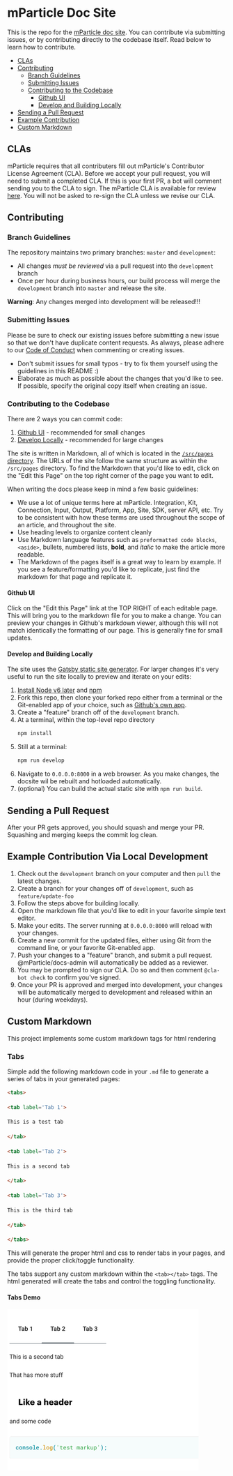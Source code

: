 # mParticle Doc Site

This is the repo for the [mParticle doc site](https://docs.mparticle.com/). You can contribute via submitting issues, or by contributing directly to the codebase itself. Read below to learn how to contribute.

-   [CLAs](#cla)
-   [Contributing](#contributinggeneral)
    -   [Branch Guidelines](#branchguidelines)
    -   [Submitting Issues](#submittingissues)
    -   [Contributing to the Codebase](#contributingcodebase)
        -   [Github UI](#githubui)
        -   [Develop and Building Locally](#local)
-   [Sending a Pull Request](#sendingpr)
-   [Example Contribution](#example)
-   [Custom Markdown](#custommarkdown)

<a name="cla"></a>

## CLAs

mParticle requires that all contributers fill out mParticle's Contributor License Agreement (CLA). Before we accept your pull request, you will need to submit a completed CLA. If this is your first PR, a bot will comment sending you to the CLA to sign. The mParticle CLA is available for review [here](https://docs.mparticle.com/cla). You will not be asked to re-sign the CLA unless we revise our CLA.

<a name="contributinggeneral"></a>

## Contributing

<a name="branchguidelines"> </a>

### Branch Guidelines

The repository maintains two primary branches: `master` and `development`:

-   All changes _must be reviewed_ via a pull request into the `development` branch
-   Once per hour during business hours, our build process will merge the `development` branch into `master` and release the site.

**Warning**: Any changes merged into development will be released!!!

<a name="reviewing"></a>
<a name="submittingissues"></a>

### Submitting Issues

Please be sure to check our existing issues before submitting a new issue so that we don't have duplicate content requests. As always, please adhere to our [Code of Conduct](https://github.com/mParticle/docs/blob/master/CODE_OF_CONDUCT.md) when commenting or creating issues.

-   Don't submit issues for small typos - try to fix them yourself using the guidelines in this README :)
-   Elaborate as much as possible about the changes that you'd like to see. If possible, specify the original copy itself when creating an issue.

<a name="contributingcodebase"></a>

### Contributing to the Codebase

There are 2 ways you can commit code:

1. [Github UI](#githubui) - recommended for small changes
2. [Develop Locally](#local) - recommended for large changes

The site is written in Markdown, all of which is located in the [`/src/pages` directory](https://github.com/mParticle/docsite/tree/development/pages). The URLs of the site follow the same structure as within the `/src/pages` directory. To find the Markdown that you'd like to edit, click on the "Edit this Page" on the top right corner of the page you want to edit.

When writing the docs please keep in mind a few basic guidelines:

-   We use a lot of unique terms here at mParticle. Integration, Kit, Connection, Input, Output, Platform, App, Site, SDK, server API, etc. Try to be consistent with how these terms are used throughout the scope of an article, and throughout the site.
-   Use heading levels to organize content cleanly
-   Use Markdown language features such as `preformatted code blocks`, `<aside>`, bullets, numbered lists, **bold**, and _italic_ to make the article more readable.
-   The Markdown of the pages itself is a great way to learn by example. If you see a feature/formatting you'd like to replicate, just find the markdown for that page and replicate it.

<a name="githubui"></a>

#### Github UI

Click on the "Edit this Page" link at the TOP RIGHT of each editable page. This will bring you to the markdown file for you to make a change. You can preview your changes in Github's markdown viewer, although this will not match identically the formatting of our page. This is generally fine for small updates.

<a name="local"></a>

#### Develop and Building Locally

The site uses the [Gatsby static site generator](https://github.com/gatsbyjs/gatsby/). For larger changes it's very useful to run the site locally to preview and iterate on your edits:

1. [Install Node v6 later](https://nodejs.org/en/) and [npm](https://www.npmjs.com/get-npm)
2. Fork this repo, then clone your forked repo either from a terminal or the Git-enabled app of your choice, such as [Github's own app](https://desktop.github.com/).
3. Create a "feature" branch off of the `development` branch.
4. At a terminal, within the top-level repo directory
    ```sh
    npm install
    ```
5. Still at a terminal:
    ```sh
    npm run develop
    ```
6. Navigate to `0.0.0.0:8000` in a web browser. As you make changes, the docsite wil be rebuilt and hotloaded automatically.
7. (optional) You can build the actual static site with `npm run build`.

<a name="sendingpr"></a>

## Sending a Pull Request

After your PR gets approved, you should squash and merge your PR. Squashing and merging keeps the commit log clean.

<a name="example"></a>

## Example Contribution Via Local Development

1. Check out the `development` branch on your computer and then `pull` the latest changes.
2. Create a branch for your changes off of `development`, such as `feature/update-foo`
3. Follow the steps above for building locally.
4. Open the markdown file that you'd like to edit in your favorite simple text editor.
5. Make your edits. The server running at `0.0.0.0:8000` will reload with your changes.
6. Create a new commit for the updated files, either using Git from the command line, or your favorite Git-enabled app.
7. Push your changes to a "feature" branch, and submit a pull request. @mParticle/docs-admin will automatically be added as a reviewer.
8. You may be prompted to sign our CLA. Do so and then comment `@cla-bot check` to confirm you've signed.
9. Once your PR is approved and merged into development, your changes will be automatically merged to development and released within an hour (during weekdays).

<a name='custommarkdown'>

## Custom Markdown

This project implements some custom markdown tags for html rendering

### Tabs

Simple add the following markdown code in your `.md` file to generate a series of tabs in your generated pages:

```markdown
<tabs>

<tab label='Tab 1'>

This is a test tab

</tab>

<tab label='Tab 2'>

This is a second tab

</tab>

<tab label='Tab 3'>

This is the third tab

</tab>

</tabs>
```

This will generate the proper html and css to render tabs in your pages, and provide the proper click/toggle functionality.

The tabs support any custom markdown within the `<tab></tab>` tags. The html generated will create the tabs and control the toggling functionality.

#### Tabs Demo

![Tabs Custom Markdonw](./static/images/custom-markdown-tabs.gif)
